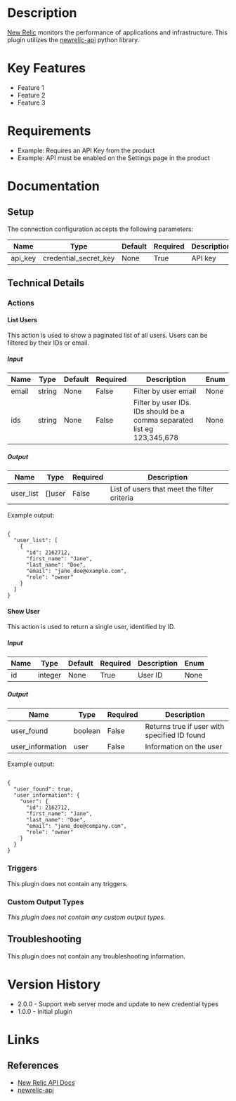 # Description

[New Relic](https://www.newrelic.com) monitors the performance of applications and infrastructure.
This plugin utilizes the [newrelic-api](https://pypi.python.org/pypi/newrelic-api/1.0.4) python library.

# Key Features

* Feature 1
* Feature 2
* Feature 3

# Requirements

* Example: Requires an API Key from the product
* Example: API must be enabled on the Settings page in the product

# Documentation

## Setup

The connection configuration accepts the following parameters:

|Name|Type|Default|Required|Description|Enum|
|----|----|-------|--------|-----------|----|
|api_key|credential_secret_key|None|True|API key|None|

## Technical Details

### Actions

#### List Users

This action is used to show a paginated list of all users. Users can be filtered by their IDs or email.

##### Input

|Name|Type|Default|Required|Description|Enum|
|----|----|-------|--------|-----------|----|
|email|string|None|False|Filter by user email|None|
|ids|string|None|False|Filter by user IDs. IDs should be a comma separated list eg 123,345,678|None|

##### Output

|Name|Type|Required|Description|
|----|----|--------|-----------|
|user_list|[]user|False|List of users that meet the filter criteria|

Example output:

```

{
  "user_list": [
    {
      "id": 2162712,
      "first_name": "Jane",
      "last_name": "Doe",
      "email": "jane_doe@example.com",
      "role": "owner"
    }
  ]
}

```

#### Show User

This action is used to return a single user, identified by ID.

##### Input

|Name|Type|Default|Required|Description|Enum|
|----|----|-------|--------|-----------|----|
|id|integer|None|True|User ID|None|

##### Output

|Name|Type|Required|Description|
|----|----|--------|-----------|
|user_found|boolean|False|Returns true if user with specified ID found|
|user_information|user|False|Information on the user|

Example output:

```

{
  "user_found": true,
  "user_information": {
    "user": {
      "id": 2162712,
      "first_name": "Jane",
      "last_name": "Doe",
      "email": "jane_doe@company.com",
      "role": "owner"
    }
  }
}

```

### Triggers

This plugin does not contain any triggers.

### Custom Output Types

_This plugin does not contain any custom output types._

## Troubleshooting

This plugin does not contain any troubleshooting information.

# Version History

* 2.0.0 - Support web server mode and update to new credential types
* 1.0.0 - Initial plugin

# Links

## References

* [New Relic API Docs](http://new-relic-api.readthedocs.io/en/develop/examples.html)
* [newrelic-api](https://pypi.python.org/pypi/newrelic-api/1.0.4)

